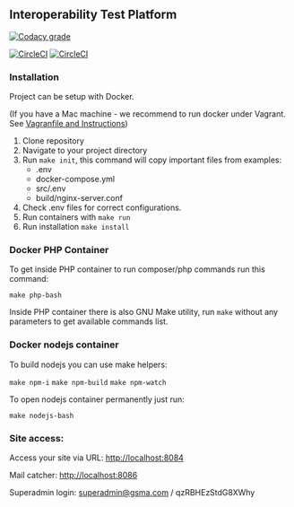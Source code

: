 ## Interoperability Test Platform

[![Codacy grade](https://img.shields.io/codacy/grade/8ff2b7590e13431dad7032a973d908fd?logo=codacy)](https://www.codacy.com/gh/gsmainclusivetechlab/interop-test-platform?utm_source=github.com&amp;utm_medium=referral&amp;utm_content=gsmainclusivetechlab/interop-test-platform&amp;utm_campaign=Badge_Grade)

[![CircleCI](https://img.shields.io/circleci/build/github/gsmainclusivetechlab/interop-test-platform/master?label=Master&logo=circleCI&token=7cc80f8c435154849e1f57a8708d8765da9ffa1a)](https://app.circleci.com/pipelines/github/gsmainclusivetechlab/interop-test-platform?branch=master)
[![CircleCI](https://img.shields.io/circleci/build/github/gsmainclusivetechlab/interop-test-platform/develop?label=Develop&logo=circleCI&token=7cc80f8c435154849e1f57a8708d8765da9ffa1a)](https://app.circleci.com/pipelines/github/gsmainclusivetechlab/interop-test-platform?branch=develop)


### Installation

Project can be setup with Docker.

(If you have a Mac machine - we recommend to run docker under Vagrant. See [Vagranfile and Instructions](https://bitbucket.org/snippets/justcoded/Aex4nL/))

1. Clone repository
2. Navigate to your project directory
3. Run `make init`, this command will copy important files from examples:
    - .env
    - docker-compose.yml
    - src/.env
    - build/nginx-server.conf
4. Check .env files for correct configurations.
5. Run containers with `make run`
6. Run installation `make install`  

### Docker PHP Container

To get inside PHP container to run composer/php commands run this command:

`make php-bash`

Inside PHP container there is also GNU Make utility, run `make` without any parameters to get available commands list.

### Docker nodejs container

To build nodejs you can use make helpers:

`make npm-i`
`make npm-build`
`make npm-watch`

To open nodejs container permanently just run:

`make nodejs-bash`

### Site access:

Access your site via URL: <http://localhost:8084>

Mail catcher: <http://localhost:8086>

Superadmin login: superadmin@gsma.com / qzRBHEzStdG8XWhy
